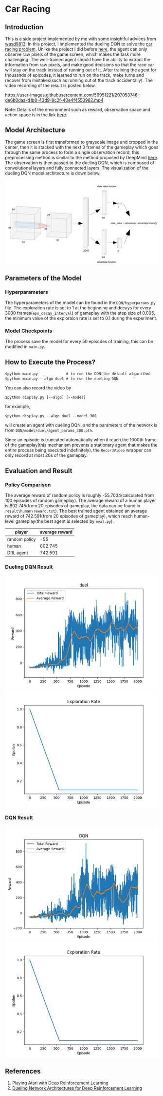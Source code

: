 # Car Racing

## Introduction

This is a side project implemented by me with some insightful advices from [wasd9813](https://github.com/wasd9813). In this project, I implemented the dueling DQN to solve the [car racing problem](https://www.gymlibrary.dev/environments/box2d/car_racing/#car-racing). Unlike the project I did before [here](https://github.com/b06b01073/classic-control), the agent can only observe raw pixels of the game screen, which makes the task more challenging. The well-trained agent should have the ability to extract the information from raw pixels, and make good decisions so that the race car will stay on the track instead of running out of it. After training the agent for thousands of episodes, it learned to run on the track, make turns and recover from mistakes(such as running out of the track accidentally). The video recording of the result is posted below.


https://user-images.githubusercontent.com/56951221/207053746-de6b0daa-d1b8-43d9-9c2f-40e4f4550982.mp4


Note: Details of the environment such as reward, observation space and action space is in the link [here](https://www.gymlibrary.dev/environments/box2d/car_racing/#car-racing). 

## Model Architecture
The game screen is first transformed to grayscale image and cropped in the center, then it is stacked with the next 3 frames of the gameplay which goes through the same process to form a single observation record, this preprocessing method is similar to the method proposed by DeepMind [here](https://arxiv.org/pdf/1312.5602.pdf). The observation is then passed to the dueling DQN, which is composed of convolutional layers and fully connected layers. The visualization of the dueling DQN model architecture is down below.

![Model architecture](https://github.com/b06b01073/atari/blob/master/image/model.png)

## Parameters of the Model

### Hyperparameters
The hyperparameters of the model can be found in the `DQN/hyperparams.py` file. The exploration rate is set to 1 at the beginning and decays for every 3000 frames(`eps_decay_interval`) of gameplay with the step size of 0.005, the minimum value of the exploraion rate is set to 0.1 during the experiment.

### Model Checkpoints
The process save the model for every 50 episodes of training, this can be modified in `main.py`.


## How to Execute the Process?
```
$python main.py             # to run the DQN(the default algorithm)
$python main.py --algo duel # to run the dueling DQN
```
You can also record the video by
```
$python display.py [--algo] [--model]
```
for example,
```
$python display.py --algo duel --model 300
```
will create an agent with dueling DQN, and the parameters of the network is from `DQN/model/duel/agent_params_300.pth`.


Since an episode is truncated automatically when it reach the 1000th frame of the gameplay(this mechanism prevents a stationary agent that makes the entire process being executed indefinitely), the `RecordVideo` wrapper can only record at most 20s of the gameplay.

## Evaluation and Result

### Policy Comparison
The average reward of random policy is roughly -55.7034(calculated from 100 episodes of random gameplay). The average reward of a human player is 802.745(from 20 episodes of gameplay, the data can be found in `result\human\reward.txt`). The best trained agent obtained an average reward of 742.591(from 20 episodes of gameplay), which reach human-level gameplay(the best agent is selected by `eval.py`).

|  player   | average reward  |
|  ----  | ----  |
| random policy | -55 |
| human  | 802.745 |
| DRL agent  | 742.591 |

### Dueling DQN Result
![Dueling DQN reward](https://github.com/b06b01073/atari/blob/master/result/duel/reward.png)
![eps](https://github.com/b06b01073/atari/blob/master/result/duel/eps.png)

### DQN Result
![DQN reward](https://github.com/b06b01073/atari/blob/master/result/DQN/reward.png)
![eps](https://github.com/b06b01073/atari/blob/master/result/DQN/eps.png)

## References
1. [Playing Atari with Deep Reinforcement Learning](https://arxiv.org/pdf/1312.5602.pdf?source=post_page)
2. [Dueling Network Architectures for Deep Reinforcement Learning](https://arxiv.org/pdf/1511.06581.pdf)
